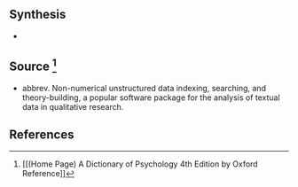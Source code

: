 ## Synthesis
- 
## Source [^1]
- abbrev. Non-numerical unstructured data indexing, searching, and theory-building, a popular software package for the analysis of textual data in qualitative research.
## References

[^1]: [[(Home Page) A Dictionary of Psychology 4th Edition by Oxford Reference]]